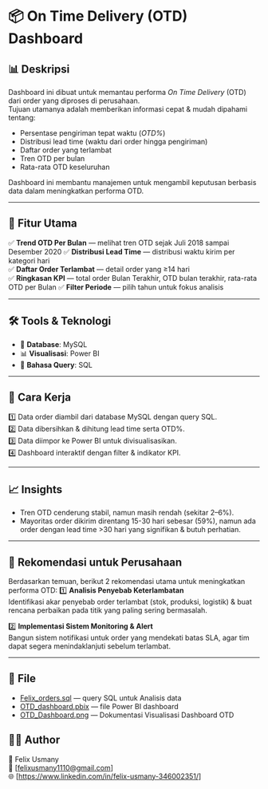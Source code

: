 # 📦 On Time Delivery (OTD) Dashboard

## 📊 Deskripsi
Dashboard ini dibuat untuk memantau performa *On Time Delivery* (OTD) dari order yang diproses di perusahaan.  
Tujuan utamanya adalah memberikan informasi cepat & mudah dipahami tentang:
- Persentase pengiriman tepat waktu (*OTD%*)
- Distribusi lead time (waktu dari order hingga pengiriman)
- Daftar order yang terlambat
- Tren OTD per bulan
- Rata-rata OTD keseluruhan

Dashboard ini membantu manajemen untuk mengambil keputusan berbasis data dalam meningkatkan performa OTD.

---

## 📄 Fitur Utama
✅ **Trend OTD Per Bulan** — melihat tren OTD sejak Juli 2018 sampai Desember 2020
✅ **Distribusi Lead Time** — distribusi waktu kirim per kategori hari  
✅ **Daftar Order Terlambat** — detail order yang ≥14 hari  
✅ **Ringkasan KPI** — total order Bulan Terakhir, OTD bulan terakhir, rata-rata OTD per Bulan 
✅ **Filter Periode** — pilih tahun untuk fokus analisis  

---

## 🛠️ Tools & Teknologi
- 📂 **Database**: MySQL
- 📊 **Visualisasi**: Power BI
- 🔎 **Bahasa Query**: SQL

---

## 🚀 Cara Kerja
1️⃣ Data order diambil dari database MySQL dengan query SQL.  
2️⃣ Data dibersihkan & dihitung lead time serta OTD%.  
3️⃣ Data diimpor ke Power BI untuk divisualisasikan.  
4️⃣ Dashboard interaktif dengan filter & indikator KPI.

---

## 📈 Insights
- Tren OTD cenderung stabil, namun masih rendah (sekitar 2–6%).
- Mayoritas order dikirim direntang 15-30 hari sebesar (59%), namun ada order dengan lead time >30 hari yang signifikan & butuh perhatian.

---

## 🎯 Rekomendasi untuk Perusahaan
Berdasarkan temuan, berikut 2 rekomendasi utama untuk meningkatkan performa OTD:
1️⃣ **Analisis Penyebab Keterlambatan**  
Identifikasi akar penyebab order terlambat (stok, produksi, logistik) & buat rencana perbaikan pada titik yang paling sering bermasalah.

2️⃣ **Implementasi Sistem Monitoring & Alert**  
Bangun sistem notifikasi untuk order yang mendekati batas SLA, agar tim dapat segera menindaklanjuti sebelum terlambat.

---

## 📂 File
- [Felix_orders.sql](Felix_orders.sql) — query SQL untuk Analisis data
- [OTD_dashboard.pbix](OTD_dashboard.pbix) — file Power BI dashboard
- [OTD_Dashboard.png](OTD_Dashboard.png) — Dokumentasi Visualisasi Dashboard OTD

## 👨‍💻 Author
📝 Felix Usmany  
📧 [felixusmany1110@gmail.com]  
🌐 [https://www.linkedin.com/in/felix-usmany-346002351/]


